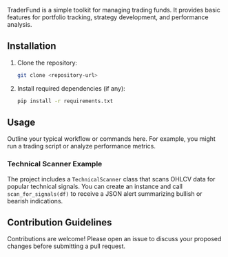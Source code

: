 TraderFund is a simple toolkit for managing trading funds. It provides basic features for portfolio tracking, strategy development, and performance analysis.

## Installation
1. Clone the repository:
   ```bash
   git clone <repository-url>
   ```
2. Install required dependencies (if any):
   ```bash
   pip install -r requirements.txt
   ```

## Usage
Outline your typical workflow or commands here. For example, you might run a trading script or analyze performance metrics.

### Technical Scanner Example

The project includes a `TechnicalScanner` class that scans OHLCV data for popular technical signals.  You can create an instance and call `scan_for_signals(df)` to receive a JSON alert summarizing bullish or bearish indications.

## Contribution Guidelines
Contributions are welcome! Please open an issue to discuss your proposed changes before submitting a pull request.

